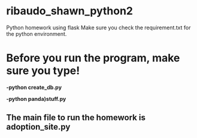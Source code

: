# ribaudo_shawn_python2
Python homework using flask
Make sure you check the requirement.txt for the python environment.
<h1><b>Before you run the program, make sure you type!<b></h1>
<p>-python create_db.py</p>
<p>-python panda)stuff.py</p>
  
  
  <h2>The main file to run the homework is adoption_site.py</h2>
